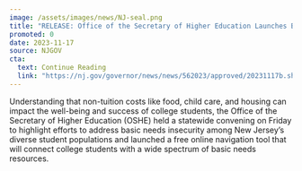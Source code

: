 ```yaml
---
image: /assets/images/news/NJ-seal.png
title: "RELEASE: Office of the Secretary of Higher Education Launches BasicNeeds.NJ.gov Resource Hub at Convening of Campus Practitioners"
promoted: 0
date: 2023-11-17
source: NJGOV
cta:
  text: Continue Reading
  link: "https://nj.gov/governor/news/news/562023/approved/20231117b.shtml"
---
```


Understanding that non-tuition costs like food, child care, and housing can impact the well-being and success of college students, the Office of the Secretary of Higher Education (OSHE) held a statewide convening on Friday to highlight efforts to address basic needs insecurity among New Jersey’s diverse student populations and launched a free online navigation tool that will connect college students with a wide spectrum of basic needs resources.
